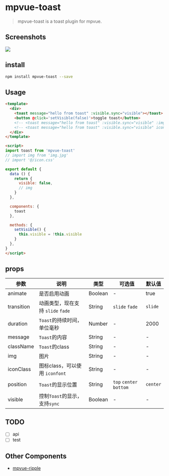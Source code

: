 # mpvue-toast

> mpvue-toast is a toast plugin for mpvue.

## Screenshots

![](https://raw.githubusercontent.com/linrui1994/mpvue-toast/master/static/u.gif)

## install

```bash
npm install mpvue-toast --save
```

## Usage

```html
<template>
  <div>
    <toast message="hello from toast" :visible.sync="visible"></toast>
    <button @click='setVisible(false)'>toggle toast</button>
    <!-- <toast message="hello from toast" :visible.sync="visible" :img="img"></toast> -->
    <!-- <toast message="hello from toast" :visible.sync="visible" icon-class="iconfont icon-shoucang"></toast> -->
  </div>
</template>

<script>
import toast from 'mpvue-toast'
// import img from 'img.jpg'
// import '@/icon.css'

export default {
  data () {
    return {
      visible: false,
      // img
    }
  },

  components: {
    toast
  },

  methods: {
    setVisible() {
      this.visible = !this.visible
    }
  },
}
</script>
```

## props

| 参数        | 说明                      | 类型      | 可选值  | 默认值    |
| ---------  | ----------------------- | ------- | ---- | ------ |
| animate    | 是否启用动画     | Boolean | -    | true   |
| transition | 动画类型，现在支持 `slide` `fade` | String | `slide` `fade` | `slide` |
| duration   | `Toast`的持续时间，单位毫秒       | Number  | -    | 2000   |
| message    | `Toast`的内容              | String  | -    | -      |
| className  | `Toast`的class           | String  | -    | -      |
| img        | 图片                      | String  | -    | -      |
| iconClass  | 图标class，可以使用 `iconfont` | String  | -    | -      |
| position   | `Toast`的显示位置            | String  | `top` `center` `bottom` | `center` |
| visible    | 控制`Toast`的显示，支持`sync`   | Boolean | -    | -      |

## TODO

- [ ] api
- [ ] test

## Other Components

- [mpvue-ripple](https://github.com/linrui1994/mpvue-ripple)
